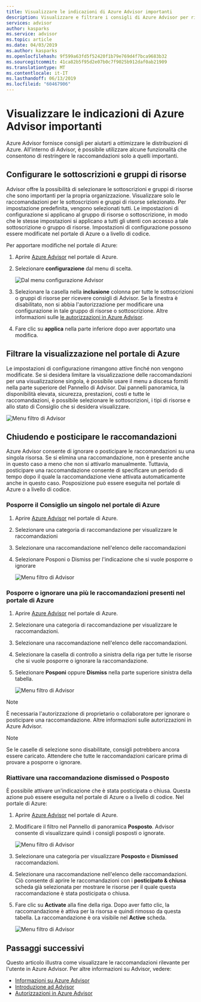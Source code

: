 ```yaml
---
title: Visualizzare le indicazioni di Azure Advisor importanti
description: Visualizzare e filtrare i consigli di Azure Advisor per ridurre il rumore.
services: advisor
author: kasparks
ms.service: advisor
ms.topic: article
ms.date: 04/03/2019
ms.author: kasparks
ms.openlocfilehash: 9f599a63fd5f52420f1b79e769d4f7bca9683b32
ms.sourcegitcommit: 41ca82b5f95d2e07b0c7f9025b912daf0ab21909
ms.translationtype: MT
ms.contentlocale: it-IT
ms.lasthandoff: 06/13/2019
ms.locfileid: "60467906"
---
```

# <a name="view-azure-advisor-recommendations-that-matter-to-you"></a>Visualizzare le indicazioni di Azure Advisor importanti

Azure Advisor fornisce consigli per aiutarti a ottimizzare le distribuzioni di Azure. All'interno di Advisor, è possibile utilizzare alcune funzionalità che consentono di restringere le raccomandazioni solo a quelli importanti.

## <a name="configure-subscriptions-and-resource-groups"></a>Configurare le sottoscrizioni e gruppi di risorse

Advisor offre la possibilità di selezionare le sottoscrizioni e gruppi di risorse che sono importanti per la propria organizzazione. Visualizzare solo le raccomandazioni per le sottoscrizioni e gruppi di risorse selezionato. Per impostazione predefinita, vengono selezionati tutti. Le impostazioni di configurazione si applicano al gruppo di risorse o sottoscrizione, in modo che le stesse impostazioni si applicano a tutti gli utenti con accesso a tale sottoscrizione o gruppo di risorse. Impostazioni di configurazione possono essere modificate nel portale di Azure o a livello di codice.

Per apportare modifiche nel portale di Azure:

1. Aprire [Azure Advisor](https://aka.ms/azureadvisordashboard) nel portale di Azure.

1. Selezionare **configurazione** dal menu di scelta.

   ![Dal menu configurazione Advisor](./media/view-recommendations/configuration.png)

1. Selezionare la casella nella **inclusione** colonna per tutte le sottoscrizioni o gruppi di risorse per ricevere consigli di Advisor. Se la finestra è disabilitato, non si abbia l'autorizzazione per modificare una configurazione in tale gruppo di risorse o sottoscrizione. Altre informazioni sulle [le autorizzazioni in Azure Advisor](permissions.md).

1. Fare clic su **applica** nella parte inferiore dopo aver apportato una modifica.

## <a name="filtering-your-view-in-the-azure-portal"></a>Filtrare la visualizzazione nel portale di Azure

Le impostazioni di configurazione rimangono attive finché non vengono modificate. Se si desidera limitare la visualizzazione delle raccomandazioni per una visualizzazione singola, è possibile usare il menu a discesa forniti nella parte superiore del Pannello di Advisor. Dai pannelli panoramica, la disponibilità elevata, sicurezza, prestazioni, costi e tutte le raccomandazioni, è possibile selezionare le sottoscrizioni, i tipi di risorse e allo stato di Consiglio che si desidera visualizzare.

   ![Menu filtro di Advisor](./media/view-recommendations/filtering.png)

## <a name="dismissing-and-postponing-recommendations"></a>Chiudendo e posticipare le raccomandazioni

Azure Advisor consente di ignorare o posticipare le raccomandazioni su una singola risorsa. Se si elimina una raccomandazione, non è presente anche in questo caso a meno che non si attivarlo manualmente. Tuttavia, posticipare una raccomandazione consente di specificare un periodo di tempo dopo il quale la raccomandazione viene attivata automaticamente anche in questo caso. Posposizione può essere eseguita nel portale di Azure o a livello di codice.

### <a name="postpone-a-single-recommendation-in-the-azure-portal"></a>Posporre il Consiglio un singolo nel portale di Azure 

1. Aprire [Azure Advisor](https://aka.ms/azureadvisordashboard) nel portale di Azure.
1. Selezionare una categoria di raccomandazione per visualizzare le raccomandazioni
1. Selezionare una raccomandazione nell'elenco delle raccomandazioni
1. Selezionare Posponi o Dismiss per l'indicazione che si vuole posporre o ignorare

     ![Menu filtro di Advisor](./media/view-recommendations/postpone-dismiss.png)

### <a name="postpone-or-dismiss-a-multiple-recommendations-in-the-azure-portal"></a>Posporre o ignorare una più le raccomandazioni presenti nel portale di Azure

1. Aprire [Azure Advisor](https://aka.ms/azureadvisordashboard) nel portale di Azure.
1. Selezionare una categoria di raccomandazione per visualizzare le raccomandazioni.
1. Selezionare una raccomandazione nell'elenco delle raccomandazioni.
1. Selezionare la casella di controllo a sinistra della riga per tutte le risorse che si vuole posporre o ignorare la raccomandazione.
1. Selezionare **Posponi** oppure **Dismiss** nella parte superiore sinistra della tabella.

     ![Menu filtro di Advisor](./media/view-recommendations/postpone-dismiss-multiple.png)

> [!NOTE]
> È necessaria l'autorizzazione di proprietario o collaboratore per ignorare o posticipare una raccomandazione. Altre informazioni sulle autorizzazioni in Azure Advisor.

> [!NOTE]
> Se le caselle di selezione sono disabilitate, consigli potrebbero ancora essere caricato. Attendere che tutte le raccomandazioni caricare prima di provare a posporre o ignorare.

### <a name="reactivate-a-postponed-or-dismissed-recommendation"></a>Riattivare una raccomandazione dismissed o Posposto

È possibile attivare un'indicazione che è stata posticipata o chiusa. Questa azione può essere eseguita nel portale di Azure o a livello di codice. Nel portale di Azure:

1. Aprire [Azure Advisor](https://aka.ms/azureadvisordashboard) nel portale di Azure.

1. Modificare il filtro nel Pannello di panoramica **Posposto**. Advisor consente di visualizzare quindi i consigli posposti o ignorate.

    ![Menu filtro di Advisor](./media/view-recommendations/activate-postponed.png)

1. Selezionare una categoria per visualizzare **Posposto** e **Dismissed** raccomandazioni.

1. Selezionare una raccomandazione nell'elenco delle raccomandazioni. Ciò consente di aprire le raccomandazioni con i **posticipato & chiusa** scheda già selezionata per mostrare le risorse per il quale questa raccomandazione è stata posticipata o chiusa.

1. Fare clic su **Activate** alla fine della riga. Dopo aver fatto clic, la raccomandazione è attiva per la risorsa e quindi rimosso da questa tabella. La raccomandazione è ora visibile nel **Active** scheda.
 
     ![Menu filtro di Advisor](./media/view-recommendations/activate-postponed-2.png)

## <a name="next-steps"></a>Passaggi successivi

Questo articolo illustra come visualizzare le raccomandazioni rilevante per l'utente in Azure Advisor. Per altre informazioni su Advisor, vedere: 

- [Informazioni su Azure Advisor](advisor-overview.md)
- [Introduzione ad Advisor](advisor-get-started.md)
- [Autorizzazioni in Azure Advisor](permissions.md)



